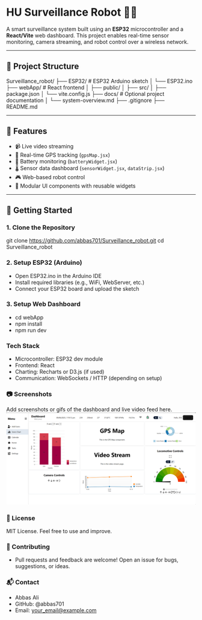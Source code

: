 # HU Surveillance Robot 🚓📡

A smart surveillance system built using an **ESP32** microcontroller and a **React/Vite** web dashboard. This project enables real-time sensor monitoring, camera streaming, and robot control over a wireless network.

---

## 📁 Project Structure

Surveillance_robot/
├── ESP32/         # ESP32 Arduino sketch
│   └── ESP32.ino
├── webApp/                 # React frontend
│   ├── public/
│   ├── src/
│   ├── package.json
│   └── vite.config.js
├── docs/                   # Optional project documentation
│   └── system-overview.md
├── .gitignore
├── README.md

---

## 🔧 Features

- 📹 Live video streaming
- 📍 Real-time GPS tracking (`gpsMap.jsx`)
- 🔋 Battery monitoring (`batteryWidget.jsx`)
- 🌡 Sensor data dashboard (`sensorWidget.jsx`, `dataStrip.jsx`)
- 🎮 Web-based robot control
- 🧠 Modular UI components with reusable widgets

---

## 🚀 Getting Started

### 1. Clone the Repository

git clone https://github.com/abbas701/Surveillance_robot.git
cd Surveillance_robot

### 2. Setup ESP32 (Arduino)
- Open ESP32.ino in the Arduino IDE
- Install required libraries (e.g., WiFi, WebServer, etc.)
- Connect your ESP32 board and upload the sketch

### 3. Setup Web Dashboard
- cd webApp
- npm install
- npm run dev

### Tech Stack
- Microcontroller: ESP32 dev module
- Frontend: React
- Charting: Recharts or D3.js (if used)
- Communication: WebSockets / HTTP (depending on setup)

### 📷 Screenshots
Add screenshots or gifs of the dashboard and live video feed here.
![alt text](public/image.png)

### 📜 License
MIT License. Feel free to use and improve.

### 🤝 Contributing
- Pull requests and feedback are welcome! Open an issue for bugs, suggestions, or ideas.

### 📬 Contact
- Abbas Ali
- GitHub: @abbas701
- Email: your_email@example.com

